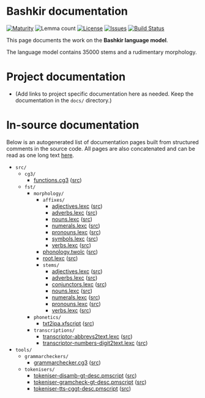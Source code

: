 # Bashkir documentation

[![Maturity](https://img.shields.io/endpoint?url=https%3A%2F%2Fraw.githubusercontent.com%2Fgiellalt%2Flang-bak%2Fgh-pages%2Fmaturity.json)](https://giellalt.github.io/MaturityClassification.html)
![Lemma count](https://img.shields.io/endpoint?url=https%3A%2F%2Fraw.githubusercontent.com%2Fgiellalt%2Flang-bak%2Fgh-pages%2Flemmacount.json)
[![License](https://img.shields.io/github/license/giellalt/lang-bak)](https://github.com/giellalt/lang-bak/blob/main/LICENSE)
[![Issues](https://img.shields.io/github/issues/giellalt/lang-bak)](https://github.com/giellalt/lang-bak/issues)
[![Build Status](https://divvun-tc.giellalt.org/api/github/v1/repository/giellalt/lang-bak/main/badge.svg)](https://github.com/giellalt/lang-bak/actions)

This page documents the work on the **Bashkir language model**. 

The language model contains 35000 stems and a rudimentary morphology.

# Project documentation

* (Add links to project specific documentation here as needed. Keep the documentation in the `docs/` directory.)

# In-source documentation

Below is an autogenerated list of documentation pages built from structured comments in the source code. All pages are also concatenated and can be read as one long text [here](bak.md).

* `src/`
    * `cg3/`
        * [functions.cg3](src-cg3-functions.cg3.html) ([src](https://github.com/giellalt/lang-bak/blob/main/src/cg3/functions.cg3))
    * `fst/`
        * `morphology/`
            * `affixes/`
                * [adjectives.lexc](src-fst-morphology-affixes-adjectives.lexc.html) ([src](https://github.com/giellalt/lang-bak/blob/main/src/fst/morphology/affixes/adjectives.lexc))
                * [adverbs.lexc](src-fst-morphology-affixes-adverbs.lexc.html) ([src](https://github.com/giellalt/lang-bak/blob/main/src/fst/morphology/affixes/adverbs.lexc))
                * [nouns.lexc](src-fst-morphology-affixes-nouns.lexc.html) ([src](https://github.com/giellalt/lang-bak/blob/main/src/fst/morphology/affixes/nouns.lexc))
                * [numerals.lexc](src-fst-morphology-affixes-numerals.lexc.html) ([src](https://github.com/giellalt/lang-bak/blob/main/src/fst/morphology/affixes/numerals.lexc))
                * [pronouns.lexc](src-fst-morphology-affixes-pronouns.lexc.html) ([src](https://github.com/giellalt/lang-bak/blob/main/src/fst/morphology/affixes/pronouns.lexc))
                * [symbols.lexc](src-fst-morphology-affixes-symbols.lexc.html) ([src](https://github.com/giellalt/lang-bak/blob/main/src/fst/morphology/affixes/symbols.lexc))
                * [verbs.lexc](src-fst-morphology-affixes-verbs.lexc.html) ([src](https://github.com/giellalt/lang-bak/blob/main/src/fst/morphology/affixes/verbs.lexc))
            * [phonology.twolc](src-fst-morphology-phonology.twolc.html) ([src](https://github.com/giellalt/lang-bak/blob/main/src/fst/morphology/phonology.twolc))
            * [root.lexc](src-fst-morphology-root.lexc.html) ([src](https://github.com/giellalt/lang-bak/blob/main/src/fst/morphology/root.lexc))
            * `stems/`
                * [adjectives.lexc](src-fst-morphology-stems-adjectives.lexc.html) ([src](https://github.com/giellalt/lang-bak/blob/main/src/fst/morphology/stems/adjectives.lexc))
                * [adverbs.lexc](src-fst-morphology-stems-adverbs.lexc.html) ([src](https://github.com/giellalt/lang-bak/blob/main/src/fst/morphology/stems/adverbs.lexc))
                * [conjunctors.lexc](src-fst-morphology-stems-conjunctors.lexc.html) ([src](https://github.com/giellalt/lang-bak/blob/main/src/fst/morphology/stems/conjunctors.lexc))
                * [nouns.lexc](src-fst-morphology-stems-nouns.lexc.html) ([src](https://github.com/giellalt/lang-bak/blob/main/src/fst/morphology/stems/nouns.lexc))
                * [numerals.lexc](src-fst-morphology-stems-numerals.lexc.html) ([src](https://github.com/giellalt/lang-bak/blob/main/src/fst/morphology/stems/numerals.lexc))
                * [pronouns.lexc](src-fst-morphology-stems-pronouns.lexc.html) ([src](https://github.com/giellalt/lang-bak/blob/main/src/fst/morphology/stems/pronouns.lexc))
                * [verbs.lexc](src-fst-morphology-stems-verbs.lexc.html) ([src](https://github.com/giellalt/lang-bak/blob/main/src/fst/morphology/stems/verbs.lexc))
        * `phonetics/`
            * [txt2ipa.xfscript](src-fst-phonetics-txt2ipa.xfscript.html) ([src](https://github.com/giellalt/lang-bak/blob/main/src/fst/phonetics/txt2ipa.xfscript))
        * `transcriptions/`
            * [transcriptor-abbrevs2text.lexc](src-fst-transcriptions-transcriptor-abbrevs2text.lexc.html) ([src](https://github.com/giellalt/lang-bak/blob/main/src/fst/transcriptions/transcriptor-abbrevs2text.lexc))
            * [transcriptor-numbers-digit2text.lexc](src-fst-transcriptions-transcriptor-numbers-digit2text.lexc.html) ([src](https://github.com/giellalt/lang-bak/blob/main/src/fst/transcriptions/transcriptor-numbers-digit2text.lexc))
* `tools/`
    * `grammarcheckers/`
        * [grammarchecker.cg3](tools-grammarcheckers-grammarchecker.cg3.html) ([src](https://github.com/giellalt/lang-bak/blob/main/tools/grammarcheckers/grammarchecker.cg3))
    * `tokenisers/`
        * [tokeniser-disamb-gt-desc.pmscript](tools-tokenisers-tokeniser-disamb-gt-desc.pmscript.html) ([src](https://github.com/giellalt/lang-bak/blob/main/tools/tokenisers/tokeniser-disamb-gt-desc.pmscript))
        * [tokeniser-gramcheck-gt-desc.pmscript](tools-tokenisers-tokeniser-gramcheck-gt-desc.pmscript.html) ([src](https://github.com/giellalt/lang-bak/blob/main/tools/tokenisers/tokeniser-gramcheck-gt-desc.pmscript))
        * [tokeniser-tts-cggt-desc.pmscript](tools-tokenisers-tokeniser-tts-cggt-desc.pmscript.html) ([src](https://github.com/giellalt/lang-bak/blob/main/tools/tokenisers/tokeniser-tts-cggt-desc.pmscript))
